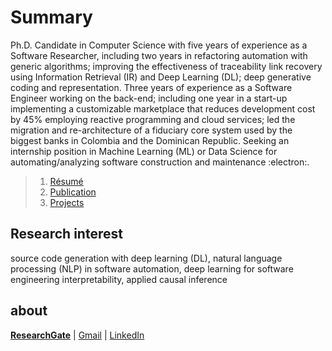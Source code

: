 # Summary
Ph.D. Candidate in Computer Science with five years of experience as a Software Researcher, including two years in refactoring automation with generic algorithms; improving the effectiveness of traceability link recovery using Information Retrieval (IR) and Deep Learning (DL); deep generative coding and representation. Three years of experience as a Software Engineer working on the back-end; including one year in a start-up implementing a customizable marketplace that reduces development cost by 45% employing reactive programming and cloud services; led the migration and re-architecture of a fiduciary core system used by the biggest banks in Colombia and the Dominican Republic. Seeking an internship position in Machine Learning (ML) or Data Science for automating/analyzing software construction and maintenance :electron:.

>
> 1. [Résumé](https://github.com/danaderp/danaderp/blob/main/docs/resume.pdf) 
> 2. [Publication](https://danaderp.github.io/danaderp/docs/publications)
> 3. [Projects](https://danaderp.github.io/danaderp/docs/projects)
> 

## Research interest
source code generation with deep learning (DL), natural language processing (NLP) in software automation, deep learning for software engineering interpretability, applied causal inference

## about
[**ResearchGate**](https://www.researchgate.net/profile/David-Nader) | [Gmail](danaderp@gmail.com) | [LinkedIn](https://www.linkedin.com/public-profile/settings?trk=d_flagship3_profile_self_view_public_profile)
